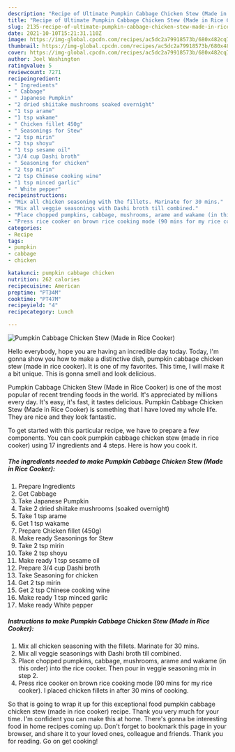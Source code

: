 ```yaml
---
description: "Recipe of Ultimate Pumpkin Cabbage Chicken Stew (Made in Rice Cooker)"
title: "Recipe of Ultimate Pumpkin Cabbage Chicken Stew (Made in Rice Cooker)"
slug: 2135-recipe-of-ultimate-pumpkin-cabbage-chicken-stew-made-in-rice-cooker
date: 2021-10-10T15:21:31.110Z
image: https://img-global.cpcdn.com/recipes/ac5dc2a79918573b/680x482cq70/pumpkin-cabbage-chicken-stew-made-in-rice-cooker-recipe-main-photo.jpg
thumbnail: https://img-global.cpcdn.com/recipes/ac5dc2a79918573b/680x482cq70/pumpkin-cabbage-chicken-stew-made-in-rice-cooker-recipe-main-photo.jpg
cover: https://img-global.cpcdn.com/recipes/ac5dc2a79918573b/680x482cq70/pumpkin-cabbage-chicken-stew-made-in-rice-cooker-recipe-main-photo.jpg
author: Joel Washington
ratingvalue: 5
reviewcount: 7271
recipeingredient:
- " Ingredients"
- " Cabbage"
- " Japanese Pumpkin"
- "2 dried shiitake mushrooms soaked overnight"
- "1 tsp arame"
- "1 tsp wakame"
- " Chicken fillet 450g"
- " Seasonings for Stew"
- "2 tsp mirin"
- "2 tsp shoyu"
- "1 tsp sesame oil"
- "3/4 cup Dashi broth"
- " Seasoning for chicken"
- "2 tsp mirin"
- "2 tsp Chinese cooking wine"
- "1 tsp minced garlic"
- " White pepper"
recipeinstructions:
- "Mix all chicken seasoning with the fillets. Marinate for 30 mins."
- "Mix all veggie seasonings with Dashi broth till combined."
- "Place chopped pumpkins, cabbage, mushrooms, arame and wakame (in this order) into the rice cooker. Then pour in veggie seasoning mix in step 2."
- "Press rice cooker on brown rice cooking mode (90 mins for my rice cooker). I placed chicken fillets in after 30 mins of cooking."
categories:
- Recipe
tags:
- pumpkin
- cabbage
- chicken

katakunci: pumpkin cabbage chicken 
nutrition: 262 calories
recipecuisine: American
preptime: "PT34M"
cooktime: "PT47M"
recipeyield: "4"
recipecategory: Lunch

---
```



![Pumpkin Cabbage Chicken Stew (Made in Rice Cooker)](https://img-global.cpcdn.com/recipes/ac5dc2a79918573b/680x482cq70/pumpkin-cabbage-chicken-stew-made-in-rice-cooker-recipe-main-photo.jpg)

Hello everybody, hope you are having an incredible day today. Today, I'm gonna show you how to make a distinctive dish, pumpkin cabbage chicken stew (made in rice cooker). It is one of my favorites. This time, I will make it a bit unique. This is gonna smell and look delicious.



Pumpkin Cabbage Chicken Stew (Made in Rice Cooker) is one of the most popular of recent trending foods in the world. It's appreciated by millions every day. It's easy, it's fast, it tastes delicious. Pumpkin Cabbage Chicken Stew (Made in Rice Cooker) is something that I have loved my whole life. They are nice and they look fantastic.


To get started with this particular recipe, we have to prepare a few components. You can cook pumpkin cabbage chicken stew (made in rice cooker) using 17 ingredients and 4 steps. Here is how you cook it.

<!--inarticleads1-->

##### The ingredients needed to make Pumpkin Cabbage Chicken Stew (Made in Rice Cooker):

1. Prepare  Ingredients
1. Get  Cabbage
1. Take  Japanese Pumpkin
1. Take 2 dried shiitake mushrooms (soaked overnight)
1. Take 1 tsp arame
1. Get 1 tsp wakame
1. Prepare  Chicken fillet (450g)
1. Make ready  Seasonings for Stew
1. Take 2 tsp mirin
1. Take 2 tsp shoyu
1. Make ready 1 tsp sesame oil
1. Prepare 3/4 cup Dashi broth
1. Take  Seasoning for chicken
1. Get 2 tsp mirin
1. Get 2 tsp Chinese cooking wine
1. Make ready 1 tsp minced garlic
1. Make ready  White pepper




<!--inarticleads2-->

##### Instructions to make Pumpkin Cabbage Chicken Stew (Made in Rice Cooker):

1. Mix all chicken seasoning with the fillets. Marinate for 30 mins.
1. Mix all veggie seasonings with Dashi broth till combined.
1. Place chopped pumpkins, cabbage, mushrooms, arame and wakame (in this order) into the rice cooker. Then pour in veggie seasoning mix in step 2.
1. Press rice cooker on brown rice cooking mode (90 mins for my rice cooker). I placed chicken fillets in after 30 mins of cooking.




So that is going to wrap it up for this exceptional food pumpkin cabbage chicken stew (made in rice cooker) recipe. Thank you very much for your time. I'm confident you can make this at home. There's gonna be interesting food in home recipes coming up. Don't forget to bookmark this page in your browser, and share it to your loved ones, colleague and friends. Thank you for reading. Go on get cooking!
